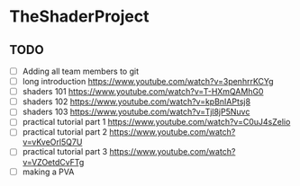 # TheShaderProject

## TODO
- [ ] Adding all team members to git 
- [ ] long introduction https://www.youtube.com/watch?v=3penhrrKCYg
- [ ] shaders 101 https://www.youtube.com/watch?v=T-HXmQAMhG0
- [ ] shaders 102 https://www.youtube.com/watch?v=kpBnIAPtsj8
- [ ] shaders 103 https://www.youtube.com/watch?v=Tjl8jP5Nuvc
- [ ] practical tutorial part 1 https://www.youtube.com/watch?v=C0uJ4sZelio
- [ ] practical tutorial part 2 https://www.youtube.com/watch?v=vKveOrl5Q7U
- [ ] practical tutorial part 3 https://www.youtube.com/watch?v=VZOetdCvFTg
- [ ] making a PVA
